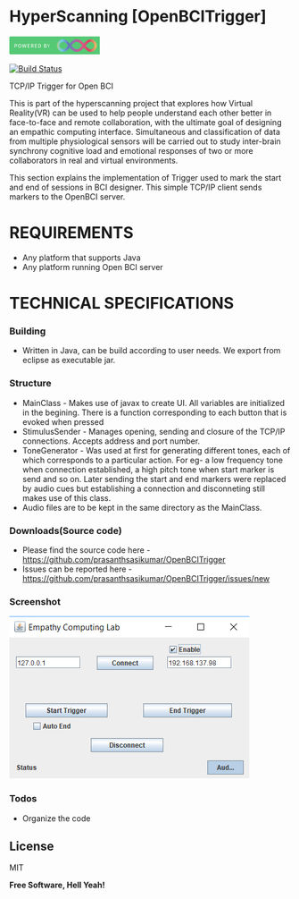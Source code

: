 # HyperScanning [OpenBCITrigger]
[![N|Solid](https://github.com/prasanthsasikumar/localMultiplayer/blob/master/powerdByLogo.png)](http://empathiccomputing.org/)

[![Build Status](https://travis-ci.org/joemccann/dillinger.svg?branch=master)](https://github.com/prasanthsasikumar/OpenBCITrigger)

TCP/IP Trigger for Open BCI

This is part of the hyperscanning project that explores how Virtual Reality(VR) can be used to help people understand each other better in face-to-face and remote collaboration, with the ultimate goal of designing an empathic computing interface.  Simultaneous and classification of data from multiple physiological sensors will be carried out to study inter-brain synchrony cognitive load and emotional responses of two or more collaborators in real and virtual environments.


This section explains the implementation of Trigger used to mark the start and end of sessions in BCI designer. This simple TCP/IP client sends markers to the OpenBCI server.  


# REQUIREMENTS
- Any platform that supports Java
- Any platform running Open BCI server

# TECHNICAL SPECIFICATIONS

### Building
- Written in Java, can be build according to user needs. We export from eclipse as executable jar.  

### Structure
- MainClass - Makes use of javax to create UI. All variables are initialized in the begining. There is a function corresponding to each button that is evoked when pressed
- StimulusSender - Manages opening, sending and closure of the TCP/IP connections. Accepts address and port number.
- ToneGenerator - Was used at first for generating different tones, each of which corresponds to a particular action. For eg- a low frequency tone when connection established, a high pitch tone when start marker is send and so on. Later sending the start and end markers were replaced by audio cues but establishing a connection and disconneting still makes use of this class.
- Audio files are to be kept in the same directory as the MainClass. 

### Downloads(Source code)
- Please find the source code here - https://github.com/prasanthsasikumar/OpenBCITrigger
- Issues can be reported here - https://github.com/prasanthsasikumar/OpenBCITrigger/issues/new


### Screenshot
[![N|Solid](https://github.com/prasanthsasikumar/OpenBCITrigger/blob/master/src/OpenBCITriggerImg.png)](https://github.com/prasanthsasikumar/OpenBCITrigger)


### Todos

 - Organize the code

License
----

MIT


**Free Software, Hell Yeah!**

